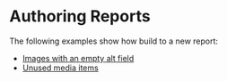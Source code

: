# Authoring Reports

The following examples show how build to a new report:

 * [Images with an empty alt field](http://sitecorejunkie.com/2014/05/28/create-a-custom-report-in-sitecore-powershell-extensions/)
 * [Unused media items](http://michaellwest.blogspot.com/2014/04/reports-with-sitecore-powershell.html)

